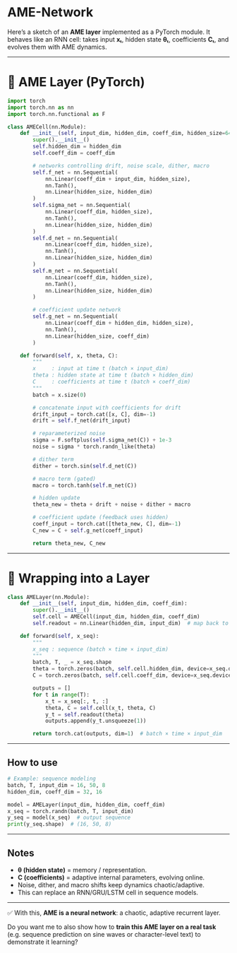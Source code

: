 # AME-Network

Here’s a sketch of an **AME layer** implemented as a PyTorch module.
It behaves like an RNN cell: takes input **xₜ**, hidden state **θₜ**, coefficients **Cₜ**, and evolves them with AME dynamics.

---

# 🔹 AME Layer (PyTorch)

```python
import torch
import torch.nn as nn
import torch.nn.functional as F

class AMECell(nn.Module):
    def __init__(self, input_dim, hidden_dim, coeff_dim, hidden_size=64):
        super().__init__()
        self.hidden_dim = hidden_dim
        self.coeff_dim = coeff_dim

        # networks controlling drift, noise scale, dither, macro
        self.f_net = nn.Sequential(
            nn.Linear(coeff_dim + input_dim, hidden_size),
            nn.Tanh(),
            nn.Linear(hidden_size, hidden_dim)
        )
        self.sigma_net = nn.Sequential(
            nn.Linear(coeff_dim, hidden_size),
            nn.Tanh(),
            nn.Linear(hidden_size, hidden_dim)
        )
        self.d_net = nn.Sequential(
            nn.Linear(coeff_dim, hidden_size),
            nn.Tanh(),
            nn.Linear(hidden_size, hidden_dim)
        )
        self.m_net = nn.Sequential(
            nn.Linear(coeff_dim, hidden_size),
            nn.Tanh(),
            nn.Linear(hidden_size, hidden_dim)
        )

        # coefficient update network
        self.g_net = nn.Sequential(
            nn.Linear(coeff_dim + hidden_dim, hidden_size),
            nn.Tanh(),
            nn.Linear(hidden_size, coeff_dim)
        )

    def forward(self, x, theta, C):
        """
        x     : input at time t (batch × input_dim)
        theta : hidden state at time t (batch × hidden_dim)
        C     : coefficients at time t (batch × coeff_dim)
        """
        batch = x.size(0)

        # concatenate input with coefficients for drift
        drift_input = torch.cat([x, C], dim=-1)
        drift = self.f_net(drift_input)

        # reparameterized noise
        sigma = F.softplus(self.sigma_net(C)) + 1e-3
        noise = sigma * torch.randn_like(theta)

        # dither term
        dither = torch.sin(self.d_net(C))

        # macro term (gated)
        macro = torch.tanh(self.m_net(C))

        # hidden update
        theta_new = theta + drift + noise + dither + macro

        # coefficient update (feedback uses hidden)
        coeff_input = torch.cat([theta_new, C], dim=-1)
        C_new = C + self.g_net(coeff_input)

        return theta_new, C_new
```

---

# 🔹 Wrapping into a Layer

```python
class AMELayer(nn.Module):
    def __init__(self, input_dim, hidden_dim, coeff_dim):
        super().__init__()
        self.cell = AMECell(input_dim, hidden_dim, coeff_dim)
        self.readout = nn.Linear(hidden_dim, input_dim)  # map back to output

    def forward(self, x_seq):
        """
        x_seq : sequence (batch × time × input_dim)
        """
        batch, T, _ = x_seq.shape
        theta = torch.zeros(batch, self.cell.hidden_dim, device=x_seq.device)
        C = torch.zeros(batch, self.cell.coeff_dim, device=x_seq.device)

        outputs = []
        for t in range(T):
            x_t = x_seq[:, t, :]
            theta, C = self.cell(x_t, theta, C)
            y_t = self.readout(theta)
            outputs.append(y_t.unsqueeze(1))

        return torch.cat(outputs, dim=1)  # batch × time × input_dim
```

---

## How to use

```python
# Example: sequence modeling
batch, T, input_dim = 16, 50, 8
hidden_dim, coeff_dim = 32, 16

model = AMELayer(input_dim, hidden_dim, coeff_dim)
x_seq = torch.randn(batch, T, input_dim)
y_seq = model(x_seq)  # output sequence
print(y_seq.shape)  # (16, 50, 8)
```

---

## Notes

* **θ (hidden state)** = memory / representation.
* **C (coefficients)** = adaptive internal parameters, evolving online.
* Noise, dither, and macro shifts keep dynamics chaotic/adaptive.
* This can replace an RNN/GRU/LSTM cell in sequence models.

---

✅ With this, **AME is a neural network**: a chaotic, adaptive recurrent layer.

Do you want me to also show how to **train this AME layer on a real task** (e.g. sequence prediction on sine waves or character-level text) to demonstrate it learning?
